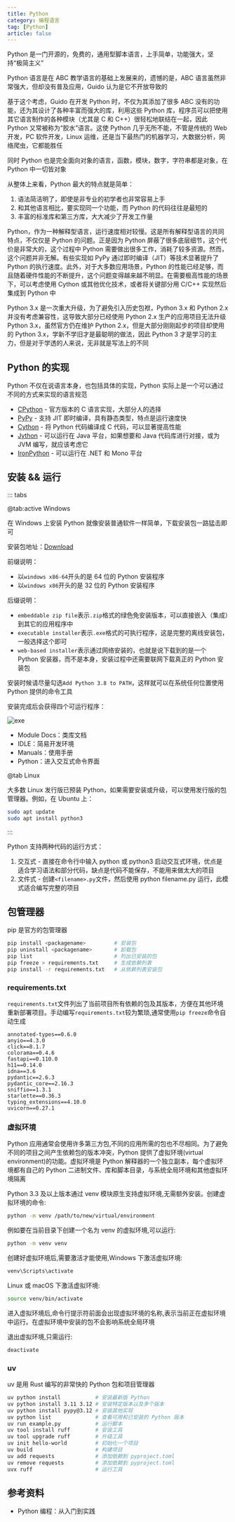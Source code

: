 ```yaml
---
title: Python
category: 编程语言
tag: [Python]
article: false
---
```


Python 是一门开源的，免费的，通用型脚本语言，上手简单，功能强大，坚持“极简主义”

Python 语言是在 ABC 教学语言的基础上发展来的，遗憾的是，ABC 语言虽然非常强大，但却没有普及应用，Guido 认为是它不开放导致的

基于这个考虑，Guido 在开发 Python 时，不仅为其添加了很多 ABC 没有的功能，还为其设计了各种丰富而强大的库，利用这些 Python 库，程序员可以把使用其它语言制作的各种模块（尤其是 C 和 C++）很轻松地联结在一起，因此 Python 又常被称为“胶水”语言。这使 Python 几乎无所不能，不管是传统的 Web 开发，PC 软件开发，Linux 运维，还是当下最热门的机器学习，大数据分析，网络爬虫，它都能胜任

同时 Python 也是完全面向对象的语言，函数，模块，数字，字符串都是对象，在 Python 中一切皆对象

从整体上来看，Python 最大的特点就是简单：

1. 语法简洁明了，即使是非专业的初学者也非常容易上手
2. 和其他语言相比，要实现同一个功能，而 Python 的代码往往是最短的
3. 丰富的标准库和第三方库，大大减少了开发工作量

Python，作为一种解释型语言，运行速度相对较慢。这是所有解释型语言的共同特点，不仅仅是 Python 的问题。正是因为 Python 屏蔽了很多底层细节，这个代价是非常大的，这个过程中 Python 需要做出很多工作，消耗了较多资源。然而，这个问题并非无解。有些实现如 PyPy 通过即时编译（JIT）等技术显著提升了 Python 的执行速度。此外，对于大多数应用场景，Python 的性能已经足够，而且随着硬件性能的不断提升，这个问题变得越来越不明显。在需要极高性能的场景下，可以考虑使用 Cython 或其他优化技术，或者将关键部分用 C/C++ 实现然后集成到 Python 中

Python 3.x 是一次重大升级，为了避免引入历史包袱，Python 3.x 和 Python 2.x 并没有考虑兼容性，这导致大部分已经使用 Python 2.x 生产的应用项目无法升级 Python 3.x，虽然官方仍在维护 Python 2.x，但是大部分刚刚起步的项目却使用的 Python 3.x，学新不学旧才是最聪明的做法，因此 Python 3 才是学习的主力，但是对于学透的人来说，无非就是写法上的不同

## Python 的实现

Python 不仅在说语言本身，也包括具体的实现，Python 实际上是一个可以通过不同的方式来实现的语言规范

+ [CPython](http://www.python.org/) - 官方版本的 C 语言实现，大部分人的选择
+ [PyPy](https://www.pypy.org/) - 支持 JIT 即时编译，具有静态类型，特点是运行速度快
+ [Cython](https://cython.org/) - 将 Python 代码编译成 C 代码，可以显著提高性能
+ [Jython](http://www.jython.org/) - 可以运行在 Java 平台，如果想要和 Java 代码库进行对接，或为 JVM 编写，就应该考虑它
+ [IronPython](https://ironpython.net/) - 可以运行在 .NET 和 Mono 平台

## 安装 && 运行

::: tabs

@tab:active Windows

在 Windows 上安装 Python 就像安装普通软件一样简单，下载安装包一路猛击即可

安装包地址：[Download](https://www.python.org/downloads/)

前缀说明：

+ 以`windows x86-64`开头的是 64 位的 Python 安装程序
+ 以`windows x86`开头的是 32 位的 Python 安装程序

后缀说明：

+ `embeddable zip file`表示`.zip`格式的绿色免安装版本，可以直接嵌入（集成）到其它的应用程序中
+ `executable installer`表示`.exe`格式的可执行程序，这是完整的离线安装包，一般选择这个即可
+ `web-based installer`表示通过网络安装的，也就是说下载到的是一个 Python 安装器，而不是本身，安装过程中还需要联网下载真正的 Python 安装包

安装时候请尽量勾选`Add Python 3.8 to PATH`，这样就可以在系统任何位置使用 Python 提供的命令工具

安装完成后会获得四个可运行程序：

![exe](https://gitee.com/jqiue/img_upload/raw/master/images/Snipaste_2020-09-12_23-21-00.png)

+ Module Docs：类库文档
+ IDLE：简易开发环境
+ Manuals：使用手册
+ Python：进入交互式命令界面

@tab Linux

大多数 Linux 发行版已预装 Python，如果需要安装或升级，可以使用发行版的包管理器。例如，在 Ubuntu 上：

```sh
sudo apt update
sudo apt install python3
```

:::

Python 支持两种代码的运行方式：

1. 交互式 - 直接在命令行中输入 python 或 python3 启动交互式环境，优点是适合学习语法和部分代码，缺点是代码不能保存，不能用来做太大的项目
2. 文件式 - 创建`<filename>.py`文件，然后使用 python filename.py 运行，此模式适合编写完整的项目

## 包管理器

pip 是官方的包管理器

```sh
pip install <packagename>         # 安装包
pip uninstall <packagename>       # 卸载包
pip list                          # 列出已安装的包
pip freeze > requirements.txt     # 生成依赖列表
pip install -r requirements.txt   # 从依赖列表安装包
```

### requirements.txt

`requirements.txt`文件列出了当前项目所有依赖的包及其版本，方便在其他环境重新部署项目。手动编写`requirements.txt`较为繁琐,通常使用`pip freeze`命令自动生成

```
annotated-types==0.6.0
anyio==4.3.0
click==8.1.7
colorama==0.4.6
fastapi==0.110.0
h11==0.14.0
idna==3.6
pydantic==2.6.3
pydantic_core==2.16.3
sniffio==1.3.1
starlette==0.36.3
typing_extensions==4.10.0
uvicorn==0.27.1
```

### 虚拟环境

Python 应用通常会使用许多第三方包,不同的应用所需的包也不尽相同。为了避免不同的项目之间产生依赖包的版本冲突，Python 提供了虚拟环境(virtual environment)的功能。虚拟环境是 Python 解释器的一个独立副本，每个虚拟环境都有自己的 Python 二进制文件、库和脚本目录，与系统全局环境和其他虚拟环境隔离

Python 3.3 及以上版本通过 venv 模块原生支持虚拟环境,无需额外安装。创建虚拟环境的命令:

```sh
python -m venv /path/to/new/virtual/environment
```

例如要在当前目录下创建一个名为 venv 的虚拟环境,可以运行:

```sh
python -m venv venv
```

创建好虚拟环境后,需要激活才能使用,Windows 下激活虚拟环境:

```sh
venv\Scripts\activate
```

Linux 或 macOS 下激活虚拟环境:

```sh
source venv/bin/activate
```

进入虚拟环境后,命令行提示符前面会出现虚拟环境的名称,表示当前正在虚拟环境中运行。在虚拟环境中安装的包不会影响系统全局环境

退出虚拟环境,只需运行:

```sh
deactivate
```

### uv

uv 是用 Rust 编写的非常快的 Python 包和项目管理器

```sh
uv python install           # 安装最新版 Python
uv python install 3.11 3.12 # 安装特定版本以及多个版本
uv python install pypy@3.12 # 安装其他实现
uv python list              # 查看可用和已安装的 Python 版本
uv run example.py           # 运行脚本
uv tool install ruff        # 安装工具
uv tool upgrade ruff        # 升级工具
uv init hello-world         # 初始化一个项目
uv build                    # 构建项目
uv add requests             # 添加依赖到 pyproject.toml
uv remove requests          # 添加依赖到 pyproject.toml
uvx ruff                    # 运行工具
```

## 参考资料

+ Python 编程：从入门到实践
